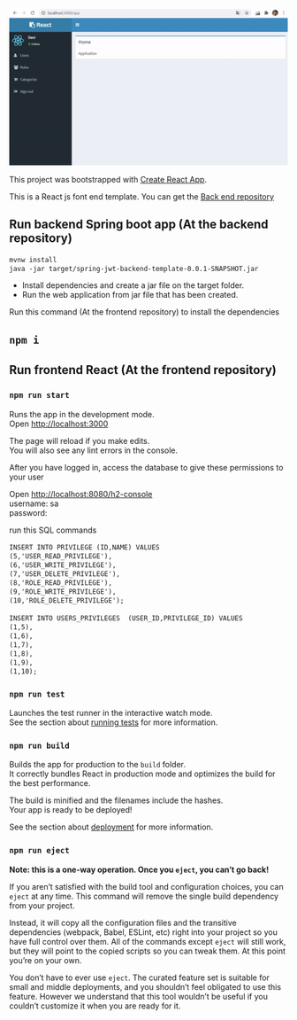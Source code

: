 
![Preview](https://raw.githubusercontent.com/davifelipems/react-js-frontend-template/blob/blob/react-js-frontend.gif)

This project was bootstrapped with [Create React App](https://github.com/facebook/create-react-app).

This is a React js font end template. You can get the [Back end repository](https://github.com/davifelipems/spring-backend-template)

## Run backend Spring boot app (At the backend repository)
```
mvnw install
java -jar target/spring-jwt-backend-template-0.0.1-SNAPSHOT.jar
```

  - Install dependencies and create a jar file on the target folder.
  - Run the web application from jar file that has been created.

Run this command (At the frontend repository) to install the dependencies
## `npm i`

## Run frontend React (At the frontend repository)
### `npm run start`

Runs the app in the development mode.  
Open [http://localhost:3000](http://localhost:3000)

The page will reload if you make edits.  
You will also see any lint errors in the console.  

After you have logged in, access the database to give these permissions to your user  

Open [http://localhost:8080/h2-console](http://localhost:8080/h2-console)  
username: sa  
password: <empty>  

run this SQL commands
```
INSERT INTO PRIVILEGE (ID,NAME) VALUES
(5,'USER_READ_PRIVILEGE'),
(6,'USER_WRITE_PRIVILEGE'),
(7,'USER_DELETE_PRIVILEGE'),
(8,'ROLE_READ_PRIVILEGE'),
(9,'ROLE_WRITE_PRIVILEGE'),
(10,'ROLE_DELETE_PRIVILEGE');

INSERT INTO USERS_PRIVILEGES  (USER_ID,PRIVILEGE_ID) VALUES
(1,5),
(1,6),
(1,7),
(1,8),
(1,9),
(1,10);
```

### `npm run test`

Launches the test runner in the interactive watch mode.  
See the section about [running tests](https://facebook.github.io/create-react-app/docs/running-tests) for more information.

### `npm run build`

Builds the app for production to the `build` folder.  
It correctly bundles React in production mode and optimizes the build for the best performance.

The build is minified and the filenames include the hashes.  
Your app is ready to be deployed!

See the section about [deployment](https://facebook.github.io/create-react-app/docs/deployment) for more information.

### `npm run eject`

**Note: this is a one-way operation. Once you `eject`, you can’t go back!**

If you aren’t satisfied with the build tool and configuration choices, you can `eject` at any time. This command will remove the single build dependency from your project.

Instead, it will copy all the configuration files and the transitive dependencies (webpack, Babel, ESLint, etc) right into your project so you have full control over them. All of the commands except `eject` will still work, but they will point to the copied scripts so you can tweak them. At this point you’re on your own.

You don’t have to ever use `eject`. The curated feature set is suitable for small and middle deployments, and you shouldn’t feel obligated to use this feature. However we understand that this tool wouldn’t be useful if you couldn’t customize it when you are ready for it.

